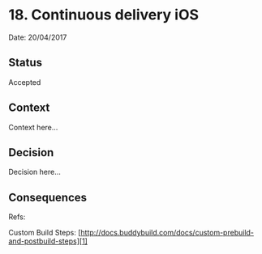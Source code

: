 # 18. Continuous delivery iOS

Date: 20/04/2017

## Status

Accepted

## Context

Context here...

## Decision

Decision here...

## Consequences


Refs:

Custom Build Steps: [http://docs.buddybuild.com/docs/custom-prebuild-and-postbuild-steps][1]

[1]:	http://docs.buddybuild.com/docs/custom-prebuild-and-postbuild-steps